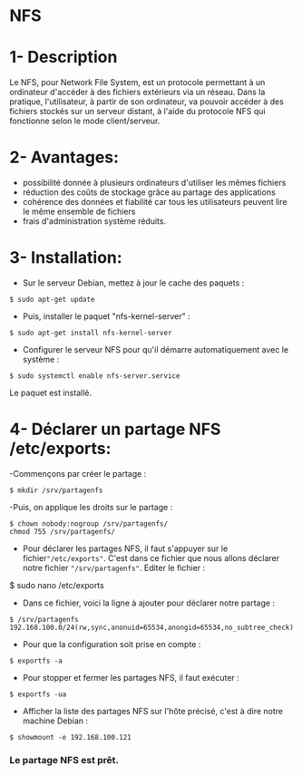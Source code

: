 # NFS
# 1- Description
Le NFS, pour Network File System, est un protocole permettant à un ordinateur d'accéder à des fichiers extérieurs via un réseau.
Dans la pratique, l'utilisateur, à partir de son ordinateur, va pouvoir accéder à des fichiers stockés sur un serveur distant, 
à l'aide du protocole NFS qui fonctionne selon le mode client/serveur.
# 2- Avantages:
- possibilité donnée à plusieurs ordinateurs d'utiliser les mêmes fichiers 
- réduction des coûts de stockage grâce au partage des applications
- cohérence des données et fiabilité car tous les utilisateurs peuvent lire le même ensemble de fichiers 
- frais d'administration système réduits.
# 3- Installation:
- Sur le serveur Debian, mettez à jour le cache des paquets :
```
$ sudo apt-get update
```
- Puis, installer le paquet "nfs-kernel-server" :
```
$ sudo apt-get install nfs-kernel-server
```
- Configurer le serveur NFS pour qu'il démarre automatiquement avec le système :
```
$ sudo systemctl enable nfs-server.service
```
Le paquet est installé.

# 4-  Déclarer un partage NFS /etc/exports:
-Commençons par créer le partage :
```
$ mkdir /srv/partagenfs
```
-Puis, on applique les droits sur le partage :
```
$ chown nobody:nogroup /srv/partagenfs/
chmod 755 /srv/partagenfs/
```
- Pour déclarer les partages NFS, il faut s'appuyer sur le fichier``` "/etc/exports" ```. 
C'est dans ce fichier que nous allons déclarer notre fichier ``` "/srv/partagenfs" ```. Editer le fichier :

$ sudo nano /etc/exports
- Dans ce fichier, voici la ligne à ajouter pour déclarer notre partage :
```
$ /srv/partagenfs 192.168.100.0/24(rw,sync,anonuid=65534,anongid=65534,no_subtree_check)
```
- Pour que la configuration soit prise en compte :
```
$ exportfs -a
```
- Pour stopper et fermer les partages NFS, il faut exécuter :
```
$ exportfs -ua
```
- Afficher la liste des partages NFS sur l'hôte précisé, c'est à dire notre machine Debian :
```
$ showmount -e 192.168.100.121
```
### Le partage NFS est prêt.

